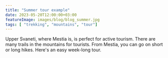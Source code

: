 ```yaml
---
title: "Summer tour example"
date: 2023-05-20T12:00:00+03:00
featureImage: images/blog/blog_summer.jpg
tags: [ "trekking", "mountains", "tour"]
---
```

  Upper Svaneti, where Mestia is, is perfect for active tourism. There are many trails in the mountains for tourists. From Mestia, you can go on short or long hikes. Here's an easy week-long tour.
